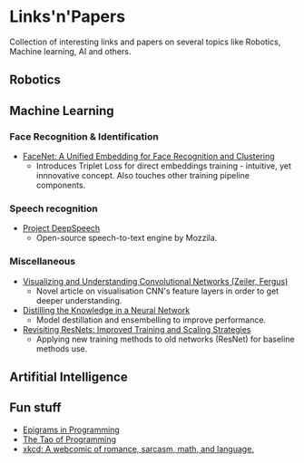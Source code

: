 # Links'n'Papers
Collection of interesting links and papers on several topics like Robotics, Machine learning, AI and others.

## Robotics

## Machine Learning

### Face Recognition & Identification

* [FaceNet: A Unified Embedding for Face Recognition and Clustering](https://ieeexplore.ieee.org/document/7298682)
  * Introduces Triplet Loss for direct embeddings training - intuitive, yet innnovative concept. Also touches other training pipeline components.

### Speech recognition

* [Project DeepSpeech](https://github.com/mozilla/DeepSpeech)
  * Open-source speech-to-text engine by Mozzila.
  
### Miscellaneous

* [Visualizing and Understanding Convolutional Networks (Zeiler, Fergus)](https://arxiv.org/abs/1311.2901)
  * Novel article on visualisation CNN's feature layers in order to get deeper understanding.
* [Distilling the Knowledge in a Neural Network](https://arxiv.org/pdf/1503.02531.pdf)
  * Model destillation and ensembelling to improve performance.
* [Revisiting ResNets: Improved Training and Scaling Strategies](https://arxiv.org/abs/2103.07579)
  * Applying new training methods to old networks (ResNet) for baseline methods use.

## Artifitial Intelligence

## Fun stuff

 * [Epigrams in Programming](https://cpsc.yale.edu/epigrams-programming) 
 * [The Tao of Programming](https://www.mit.edu/~xela/tao.html)
 * [xkcd: A webcomic of romance, sarcasm, math, and language.](https://xkcd.com)

